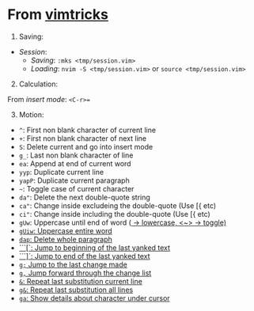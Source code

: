 # From [vimtricks](https://bit.ly/vimtricks)


1. Saving:

* *Session*:
   * _Saving_: `:mks <tmp/session.vim>`
   * _Loading_: `nvim -S <tmp/session.vim>` or `source <tmp/session.vim>`

2. Calculation:

From _insert mode_: `<C-r>=`

3. Motion:

 * `^`: First non blank character of current line
 * `+`: First non blank character of next line
 * `S`: Delete current and go into insert mode
 * `g_`: Last non blank character of line
 * `ea`: Append at end of current word
 * `yyp`: Duplicate current line
 * `yapP`: Duplicate current paragraph
 * `~`: Toggle case of current character
 * `da"`: Delete the next double-quote string
 * `ca"`: Change inside excludeing the double-quote (Use [{ etc)
 * `ci"`: Change inside including the double-quote (Use [{ etc)
 * `gUw`: Uppercase until end of word (<u> -> lowercase, <~> -> toggle)
 * `gUiw`: Uppercase entire word
 * `dap`: Delete whole paragraph
 * ```[`: Jump to beginning of the last yanked text
 * ```]`: Jump to end of the last yanked text
 * `g;` Jump to the last change made
 * `g,` Jump forward through the change list
 * `&`: Repeat last substitution current line
 * `g&`: Repeat last substitution all lines
 * `ga`: Show details about character under cursor



